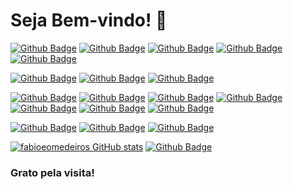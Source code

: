 # Seja Bem-vindo! 👋

[![Github Badge](https://img.shields.io/badge/GitHub-100000?style=for-the-badge&logo=github&logoColor=white&link=https://github.com/fabioeomedeiros)](https://github.com/fabioeomedeiros) [![Github Badge](https://img.shields.io/badge/LinkedIn-0077B5?style=for-the-badge&logo=linkedin&logoColor=white&link=https://www.linkedin.com/feed/?trk=nav_back_to_linkedin)](https://github.com/fabioeomedeiros) [![Github Badge](https://img.shields.io/badge/Codepen-000000?style=for-the-badge&logo=codepen&logoColor=white&link=https://github.com/fabioeomedeiros)](https://github.com/fabioeomedeiros) [![Github Badge](https://img.shields.io/badge/Colab-F9AB00?style=for-the-badge&logo=googlecolab&color=525252&link=https://github.com/fabioeomedeiros)](https://github.com/fabioeomedeiros) [![Github Badge](https://img.shields.io/badge/Overleaf-47A141?style=for-the-badge&logo=Overleaf&logoColor=white&link=https://github.com/fabioeomedeiros)](https://github.com/fabioeomedeiros)

<!-- - 🔭 I’m currently working on ... -->
[![Github Badge](https://img.shields.io/badge/Linux-FCC624?style=for-the-badge&logo=linux&logoColor=black&link=https://github.com/fabioeomedeiros)](https://github.com/fabioeomedeiros) [![Github Badge](https://img.shields.io/badge/Linux_Mint-87CF3E?style=for-the-badge&logo=linux-mint&logoColor=white&link=https://github.com/fabioeomedeiros)](https://github.com/fabioeomedeiros) [![Github Badge](https://img.shields.io/badge/Ubuntu-E95420?style=for-the-badge&logo=ubuntu&logoColor=whitehttps://img.shields.io/badge/Linux_Mint-87CF3E?style=for-the-badge&logo=linux-mint&logoColor=white&link=https://github.com/fabioeomedeiros)](https://github.com/fabioeomedeiros)

<!-- - 🌱 I’m currently learning ... -->
[![Github Badge](https://img.shields.io/badge/HTML5-E34F26?style=for-the-badge&logo=html5&logoColor=white&link=https://github.com/fabioeomedeiros)](https://github.com/fabioeomedeiros) [![Github Badge](https://img.shields.io/badge/CSS3-1572B6?style=for-the-badge&logo=css3&logoColor=white&link=https://github.com/fabioeomedeiros)](https://github.com/fabioeomedeiros) [![Github Badge](https://img.shields.io/badge/JavaScript-323330?style=for-the-badge&logo=javascript&logoColor=F7DF1E&link=https://github.com/fabioeomedeiros)](https://github.com/fabioeomedeiros) [![Github Badge](https://img.shields.io/badge/PHP-777BB4?style=for-the-badge&logo=php&logoColor=white&link=https://github.com/fabioeomedeiros)](https://github.com/fabioeomedeiros) [![Github Badge](https://img.shields.io/badge/Python-3776AB?style=for-the-badge&logo=python&logoColor=white&link=https://github.com/fabioeomedeiros)](https://github.com/fabioeomedeiros) [![Github Badge](https://img.shields.io/badge/LaTeX-000000?style=for-the-badge&logo=LaTeX&logoColor=white&link=https://github.com/fabioeomedeiros)](https://github.com/fabioeomedeiros) [![Github Badge](https://img.shields.io/badge/Arduino-00979D?style=for-the-badge&logo=arduino&logoColor=white&link=https://github.com/fabioeomedeiros)](https://github.com/fabioeomedeiros)

 [![Github Badge](https://img.shields.io/badge/gimp-5C5543?style=for-the-badge&logo=gimp&logoColor=white&link=https://github.com/fabioeomedeiros)](https://github.com/fabioeomedeiros) [![Github Badge](https://img.shields.io/badge/Inkscape-000000?style=for-the-badge&logo=Inkscape&logoColor=white&link=https://github.com/fabioeomedeiros)](https://github.com/fabioeomedeiros) [![Github Badge](https://img.shields.io/badge/Canva-%2300C4CC.svg?&style=for-the-badge&logo=Canva&logoColor=white&link=https://github.com/fabioeomedeiros)](https://github.com/fabioeomedeiros)

[![fabioeomedeiros GitHub stats](https://github-readme-stats.vercel.app/api?username=fabioeomedeiros&show_icons=true&theme=radical)](https://github.com/fabioeomedeiros/github-readme-stats) [![Github Badge](https://github-readme-stats.vercel.app/api/top-langs/?username=fabioeomedeiros&layout=compact&theme=radical&height="180em"&link=https://github.com/fabioeomedeiros)](https://github.com/fabioeomedeiros)


<!-- [![Linkedin Badge](https://img.shields.io/badge/-LinkedIn-blue?style=flat-square&logo=Linkedin&logoColor=white&link= https://www.linkedin.com/feed/?trk=nav_back_to_linkedin)]( https://www.linkedin.com/feed/?trk=nav_back_to_linkedin) -->


### Grato pela visita!

<!--
**fabioeomedeiros/fabioeomedeiros** is a ✨ _special_ ✨ repository because its `README.md` (this file) appears on your GitHub profile.

Here are some ideas to get you started:

- 🔭 I’m currently working on ...
- 🌱 I’m currently learning ...
- 👯 I’m looking to collaborate on ...
- 🤔 I’m looking for help with ...
- 💬 Ask me about ...
- 📫 How to reach me: ...
- 😄 Pronouns: ...
- ⚡ Fun fact: ...
-->
